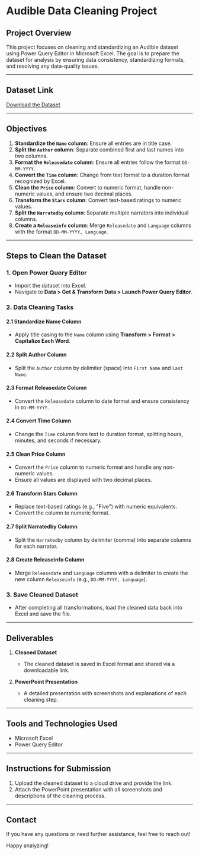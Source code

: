 # Audible Data Cleaning Project

## Project Overview
This project focuses on cleaning and standardizing an Audible dataset using Power Query Editor in Microsoft Excel. The goal is to prepare the dataset for analysis by ensuring data consistency, standardizing formats, and resolving any data-quality issues. 

---

## Dataset Link
[Download the Dataset](https://drive.google.com/file/d/1yjyozaSrwShoaROq-TDuSgC5HNLLmrTE/view?usp=sharing)

---

## Objectives

1. **Standardize the `Name` column**: Ensure all entries are in title case.
2. **Split the `Author` column**: Separate combined first and last names into two columns.
3. **Format the `Releasedate` column**: Ensure all entries follow the format `DD-MM-YYYY`.
4. **Convert the `Time` column**: Change from text format to a duration format recognized by Excel.
5. **Clean the `Price` column**: Convert to numeric format, handle non-numeric values, and ensure two decimal places.
6. **Transform the `Stars` column**: Convert text-based ratings to numeric values.
7. **Split the `Narratedby` column**: Separate multiple narrators into individual columns.
8. **Create a `Releaseinfo` column**: Merge `Releasedate` and `Language` columns with the format `DD-MM-YYYY, Language`.

---

## Steps to Clean the Dataset

### 1. Open Power Query Editor
- Import the dataset into Excel.
- Navigate to **Data > Get & Transform Data > Launch Power Query Editor**.

### 2. Data Cleaning Tasks

#### **2.1 Standardize Name Column**
- Apply title casing to the `Name` column using **Transform > Format > Capitalize Each Word**.

#### **2.2 Split Author Column**
- Split the `Author` column by delimiter (space) into `First Name` and `Last Name`.

#### **2.3 Format Releasedate Column**
- Convert the `Releasedate` column to date format and ensure consistency in `DD-MM-YYYY`.

#### **2.4 Convert Time Column**
- Change the `Time` column from text to duration format, splitting hours, minutes, and seconds if necessary.

#### **2.5 Clean Price Column**
- Convert the `Price` column to numeric format and handle any non-numeric values.
- Ensure all values are displayed with two decimal places.

#### **2.6 Transform Stars Column**
- Replace text-based ratings (e.g., "Five") with numeric equivalents.
- Convert the column to numeric format.

#### **2.7 Split Narratedby Column**
- Split the `Narratedby` column by delimiter (comma) into separate columns for each narrator.

#### **2.8 Create Releaseinfo Column**
- Merge `Releasedate` and `Language` columns with a delimiter to create the new column `Releaseinfo` (e.g., `DD-MM-YYYY, Language`).

### 3. Save Cleaned Dataset
- After completing all transformations, load the cleaned data back into Excel and save the file.

---

## Deliverables

1. **Cleaned Dataset**
   - The cleaned dataset is saved in Excel format and shared via a downloadable link.

2. **PowerPoint Presentation**
   - A detailed presentation with screenshots and explanations of each cleaning step.

---

## Tools and Technologies Used
- Microsoft Excel
- Power Query Editor

---

## Instructions for Submission
1. Upload the cleaned dataset to a cloud drive and provide the link.
2. Attach the PowerPoint presentation with all screenshots and descriptions of the cleaning process.

---

## Contact
If you have any questions or need further assistance, feel free to reach out!

Happy analyzing!
